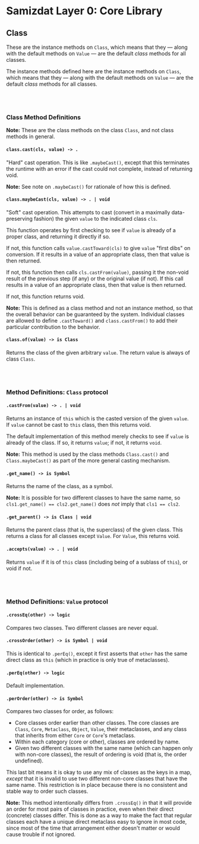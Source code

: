 Samizdat Layer 0: Core Library
==============================

Class
-----

These are the instance methods on `Class`, which means that they &mdash;
along with the default methods on `Value` &mdash; are the default *class*
methods for all classes.

The instance methods defined here are the instance methods on `Class`, which
means that they &mdash; along with the default methods on `Value` &mdash; are
the default *class* methods for all classes.

<br><br>
### Class Method Definitions

**Note:** These are the class methods on the class `Class`, and not class
methods in general.

#### `class.cast(cls, value) -> .`

"Hard" cast operation. This is like `.maybeCast()`, except that this
terminates the runtime with an error if the cast could not complete, instead
of returning void.

**Note:** See note on `.maybeCast()` for rationale of how this is defined.

#### `class.maybeCast(cls, value) -> . | void`

"Soft" cast operation. This attempts to cast (convert in a maximally
data-preserving fashion) the given `value` to the indicated class `cls`.

This function operates by first checking to see if `value` is already of
a proper class, and returning it directly if so.

If not, this function calls `value.castToward(cls)` to give `value` "first
dibs" on conversion. If it results in a value of an appropriate class, then
that value is then returned.

If not, this function then calls `cls.castFrom(value)`, passing it the
non-void result of the previous step (if any) or the original value (if not).
If this call results in a value of an appropriate class, then that value is
then returned.

If not, this function returns void.

**Note:** This is defined as a class method and not an instance method, so
that the overall behavior can be guaranteed by the system. Individual
classes are allowed to define `.castToward()` and `class.castFrom()` to
add their particular contribution to the behavior.

#### `class.of(value) -> is Class`

Returns the class of the given arbitrary `value`. The return value is always
of class `Class`.


<br><br>
### Method Definitions: `Class` protocol

#### `.castFrom(value) -> . | void`

Returns an instance of `this` which is the casted version of the given
`value`. If `value` cannot be cast to `this` class, then this returns
void.

The default implementation of this method merely checks to see if `value` is
already of the class. If so, it returns `value`; if not, it returns `void`.

**Note:** This method is used by the class methods `Class.cast()` and
`Class.maybeCast()` as part of the more general casting mechanism.

#### `.get_name() -> is Symbol`

Returns the name of the class, as a symbol.

**Note:** It is possible for two different classes to have the same name,
so `cls1.get_name() == cls2.get_name()` does *not* imply that `cls1 == cls2`.

#### `.get_parent() -> is Class | void`

Returns the parent class (that is, the superclass) of the given class. This
returns a class for all classes except `Value`. For `Value`, this returns
void.

#### `.accepts(value) -> . | void`

Returns `value` if it is of `this` class (including being of a sublass
of `this`), or void if not.


<br><br>
### Method Definitions: `Value` protocol

#### `.crossEq(other) -> logic`

Compares two classes. Two different classes are never equal.

#### `.crossOrder(other) -> is Symbol | void`

This is identical to `.perEq()`, except it first asserts that `other` has the
same direct class as `this` (which in practice is only true of metaclasses).

#### `.perEq(other) -> logic`

Default implementation.

#### `.perOrder(other) -> is Symbol`

Compares two classes for order, as follows:

* Core classes order earlier than other classes. The core classes are
  `Class`, `Core`, `Metaclass`, `Object`, `Value`, their metaclasses, and
  any class that inherits from either `Core` or `Core`'s metaclass.
* Within each category (core or other), classes are ordered by name.
* Given two different classes with the same name (which can happen only with
  non-core classes), the result of ordering is void (that is, the order
  undefined).

This last bit means it is okay to use any mix of classes as the keys in a map,
*except* that it is invalid to use two different non-core classes that have
the same name. This restriction is in place because there is no consistent and
stable way to order such classes.

**Note:** This method intentionally differs from `.crossEq()` in that
it will provide an order for most pairs of classes in practice, even when
their direct (concrete) classes differ. This is done as a way to make the
fact that regular classes each have a unique direct metaclass easy to ignore
in most code, since most of the time that arrangement either doesn't matter
or would cause trouble if not ignored.
